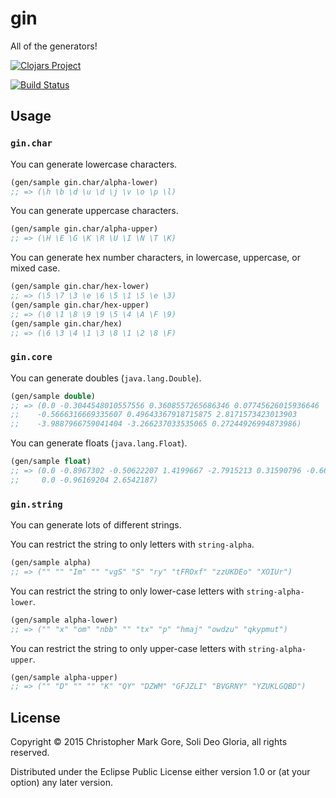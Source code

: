 # gin

All of the generators!



[![Clojars Project](http://clojars.org/gin/latest-version.svg)](http://clojars.org/gin)

[![Build Status](https://travis-ci.org/cgore/gin.svg?branch=master)](https://travis-ci.org/cgore/gin)

## Usage

### `gin.char`

You can generate lowercase characters.

```clojure
(gen/sample gin.char/alpha-lower)
;; => (\h \b \d \u \d \j \v \o \p \l)
```

You can generate uppercase characters.

```clojure
(gen/sample gin.char/alpha-upper)
;; => (\H \E \G \K \R \U \I \N \T \K)
```

You can generate hex number characters, in lowercase, uppercase, or mixed case.

```clojure
(gen/sample gin.char/hex-lower)
;; => (\5 \7 \3 \e \6 \5 \1 \5 \e \3)
(gen/sample gin.char/hex-upper)
;; => (\0 \1 \8 \9 \9 \5 \4 \A \F \9)
(gen/sample gin.char/hex)
;; => (\6 \3 \4 \1 \3 \8 \1 \2 \8 \F)
```

### `gin.core`

You can generate doubles (`java.lang.Double`).

```clojure
(gen/sample double)
;; => (0.0 -0.3044548010557556 0.3608557265686346 0.07745626015936646
;;    -0.5666316669335607 0.49643367918715875 2.8171573423013903
;;    -3.9887966759041404 -3.266237033535065 0.27244926994873986)
```

You can generate floats (`java.lang.Float`).

```clojure
(gen/sample float)
;; => (0.0 -0.8967302 -0.50622207 1.4199667 -2.7915213 0.31590796 -0.66204447
;;     0.0 -0.96169204 2.6542187)
```

### `gin.string`

You can generate lots of different strings.

You can restrict the string to only letters with `string-alpha`.

```clojure
(gen/sample alpha)
;; => ("" "" "Im" "" "vgS" "S" "ry" "tFROxf" "zzUKDEo" "XOIUr")
```
You can restrict the string to only lower-case letters with `string-alpha-lower`.

```clojure
(gen/sample alpha-lower)
;; => ("" "x" "om" "nbb" "" "tx" "p" "hmaj" "owdzu" "qkypmut")
```
You can restrict the string to only upper-case letters with `string-alpha-upper`.

```clojure
(gen/sample alpha-upper)
;; => ("" "D" "" "" "K" "QY" "DZWM" "GFJZLI" "BVGRNY" "YZUKLGQBD")
```

## License

Copyright © 2015 Christopher Mark Gore, Soli Deo Gloria, all rights reserved.

Distributed under the Eclipse Public License either version 1.0 or (at
your option) any later version.
